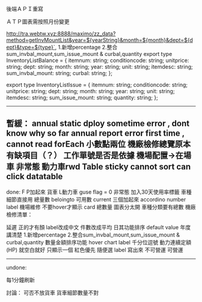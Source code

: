 後端ＡＰＩ重寫 

ＡＴＰ圖表需按照月份變更

http://tra.webtw.xyz:8888/maximo/zz_data?method=getInvMountList&year=${yearString}&month=${month}&dept=${dept}&type=${type}`,
1.新增percentage 
2.整合sum_invbal_mount,sum_issue_mount & curbal,quantity
export type InventoryListBalance = {
  itemnum: string;
  conditioncode: string;
  unitprice: string;
  dept: string;
  month: string;
  year: string;
  unit: string;
  itemdesc: string;
  sum_invbal_mount: string;
  curbal: string;
};

export type InventoryListIssue = {
  itemnum: string;
  conditioncode: string;
  unitprice: string;
  dept: string;
  month: string;
  year: string;
  unit: string;
  itemdesc: string;
  sum_issue_mount: string;
  quantity: string;
};

----------------------------------
暫緩：
annual static dploy sometime error , dont know why so far
annual report  error first time  , cannot read forEach
小數點兩位
機廠檢修總覽原本有缺項目（？） 工作單號是否是依據
機場配置->在場車
非常態 動力車rwd
Table sticky
cannot sort can click datatable
---------------------

done:
F P加起來 貨車
L動力車
guse flag = 0 非常態
加入30天使用率標籤
車種細節直接用
總量數 beloingto  可用數 current 三個加起來
accordino number label
機場維修 不要hover才顯示
card 總數量
圖表分太開
車種分類要有總數
機廠檢修清單：

延遲 正的才有顏
label改成中文 件數改成平均
日其功能排序
default value
年度講清楚
1.新增percentage 
2.整合sum_invbal_mount,sum_issue_mount & curbal,quantity
數量金額排序功能
hover chart label 千分位逗號
動力連續定額(HP) 就空白就好
只顯示一個 紅色優先 隨便選
label 寫出來 不可營運 可營運

---------------------

undone:




每1分鐘刷新



討論：
可否不放貨車 貨車細節數量不對
